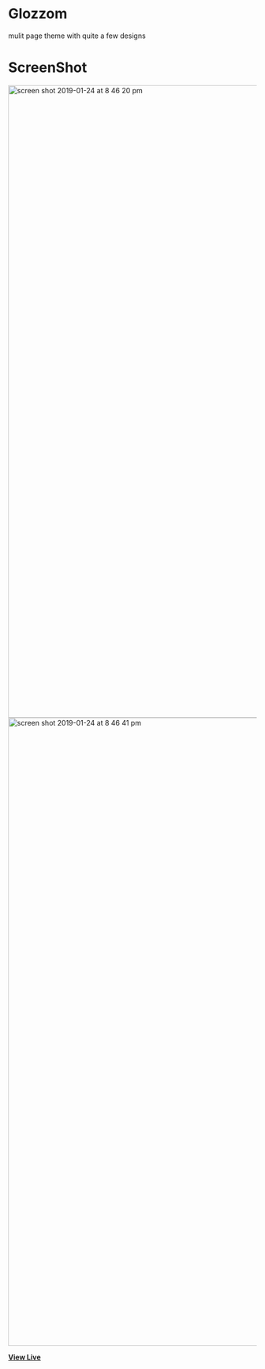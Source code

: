 # Glozzom

mulit page theme with quite a few designs

# ScreenShot

<img width="1280" alt="screen shot 2019-01-24 at 8 46 20 pm" src="https://user-images.githubusercontent.com/28902787/51726028-2005cb80-201a-11e9-9542-ff294f1466af.png">
<img width="1272" alt="screen shot 2019-01-24 at 8 46 41 pm" src="https://user-images.githubusercontent.com/28902787/51726032-24ca7f80-201a-11e9-9991-9f3ff63ec3d3.png">

**[View Live](http://glozzom.surge.sh/)**
